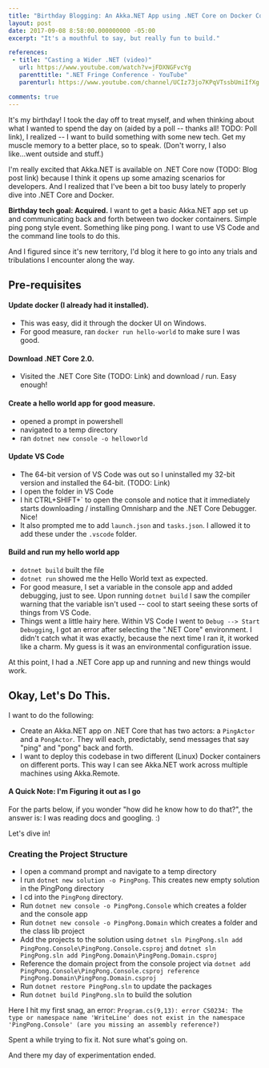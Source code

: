 ```yaml
---
title: "Birthday Blogging: An Akka.NET App using .NET Core on Docker Containers"
layout: post
date: 2017-09-08 8:58:00.000000000 -05:00
excerpt: "It's a mouthful to say, but really fun to build."

references:
 - title: "Casting a Wider .NET (video)"
   url: https://www.youtube.com/watch?v=jFDXNGFvcYg
   parenttitle: ".NET Fringe Conference - YouTube"
   parenturl: https://www.youtube.com/channel/UCIz73jo7KPqVTssbUmiIfXg

comments: true
---
```

It's my birthday! I took the day off to treat myself, and when thinking about what I wanted to spend the day on (aided by a poll -- thanks all! TODO: Poll link), I realized -- I want to build something with some new tech. Get my muscle memory to a better place, so to speak. (Don't worry, I also like...went outside and stuff.)

I'm really excited that Akka.NET is available on .NET Core now (TODO: Blog post link) because I think it opens up some amazing scenarios for developers. And I realized that I've been a bit too busy lately to properly dive into .NET Core and Docker.

**Birthday tech goal: Acquired.** I want to get a basic Akka.NET app set up and communicating back and forth between two docker containers. Simple ping pong style event. Something like ping pong. I want to use VS Code and the command line tools to do this.

And I figured since it's new territory, I'd blog it here to go into any trials and tribulations I encounter along the way.

## Pre-requisites

#### Update docker (I already had it installed).
 * This was easy, did it through the docker UI on Windows. 
 * For good measure, ran `docker run hello-world` to make sure I was good.

#### Download .NET Core 2.0. 
 * Visited the .NET Core Site (TODO: Link) and download / run. Easy enough!

#### Create a hello world app for good measure.
* opened a prompt in powershell
* navigated to a temp directory
* ran `dotnet new console -o helloworld`

#### Update VS Code
* The 64-bit version of VS Code was out so I uninstalled my 32-bit version and installed the 64-bit. (TODO: Link)
* I open the folder in VS Code 
* I hit CTRL+SHIFT+` to open the console and notice that it immediately starts downloading / installing Omnisharp and the .NET Core Debugger. Nice!
* It also prompted me to add `launch.json` and `tasks.json`. I allowed it to add these under the `.vscode` folder.

#### Build and run my hello world app
* `dotnet build` built the file
* `dotnet run` showed me the Hello World text as expected.
* For good measure, I set a variable in the console app and added debugging, just to see. Upon running `dotnet build` I saw the compiler warning that the variable isn't used -- cool to start seeing these sorts of things from VS Code.
* Things went a little hairy here. Within VS Code I went to `Debug --> Start Debugging`, I got an error after selecting the ".NET Core" environment. I didn't catch what it was exactly, because the next time I ran it, it worked like a charm. My guess is it was an environmental configuration issue. 

At this point, I had a .NET Core app up and running and new things would work.

## Okay, Let's Do This.

I want to do the following:

* Create an Akka.NET app on .NET Core that has two actors: a `PingActor` and a `PongActor`. They will each, predictably, send messages that say "ping" and "pong" back and forth.
* I want to deploy this codebase in two different (Linux) Docker containers on different ports. This way I can see Akka.NET work across multiple machines using Akka.Remote.

#### A Quick Note: I'm Figuring it out as I go
For the parts below, if you wonder "how did he know how to do that?", the answer is: I was reading docs and googling. :) 

Let's dive in!

### Creating the Project Structure

* I open a command prompt and navigate to a temp directory
* I run `dotnet new solution -o PingPong`. This creates new empty solution in the PingPong directory
* I cd into the `PingPong` directory.
* Run `dotnet new console -o PingPong.Console` which creates a folder and the console app
* Run `dotnet new console -o PingPong.Domain` which creates a folder and the class lib project
* Add the projects to the solution using `dotnet sln PingPong.sln add PingPong.Console\PingPong.Console.csproj` and `dotnet sln PingPong.sln add PingPong.Domain\PingPong.Domain.csproj`
* Reference the domain project from the console project via `dotnet add PingPong.Console\PingPong.Console.csproj reference PingPong.Domain\PingPong.Domain.csproj`
* Run `dotnet restore PingPong.sln` to update the packages
* Run `dotnet build PingPong.sln` to build the solution

Here I hit my first snag, an error: `Program.cs(9,13): error CS0234: The type or namespace name 'WriteLine' does not exist in the namespace 'PingPong.Console' (are you missing an assembly reference?)`

Spent a while trying to fix it. Not sure what's going on.

And there my day of experimentation ended. 